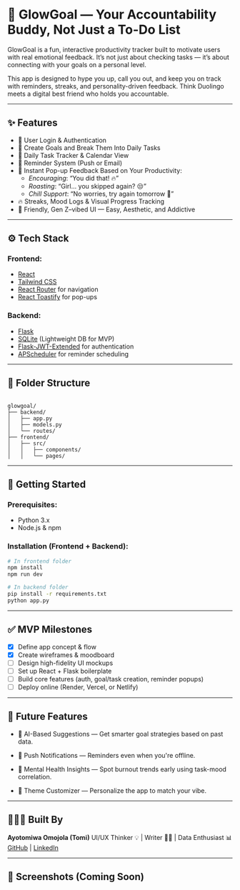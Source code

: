 # 🌟 GlowGoal — Your Accountability Buddy, Not Just a To-Do List

GlowGoal is a fun, interactive productivity tracker built to motivate users with real emotional feedback. It’s not just about checking tasks — it’s about connecting with your goals on a personal level.

This app is designed to hype you up, call you out, and keep you on track with reminders, streaks, and personality-driven feedback. Think Duolingo meets a digital best friend who holds you accountable.

---

## ✨ Features

- 🔐 User Login & Authentication
- 📝 Create Goals and Break Them Into Daily Tasks
- 📆 Daily Task Tracker & Calendar View
- 🔔 Reminder System (Push or Email)
- 📣 Instant Pop-up Feedback Based on Your Productivity:
  - *Encouraging*: “You did that! 🔥”
  - *Roasting*: “Girl... you skipped again? 😒”
  - *Chill Support*: “No worries, try again tomorrow 💛”
- 🔥 Streaks, Mood Logs & Visual Progress Tracking
- 🎨 Friendly, Gen Z–vibed UI — Easy, Aesthetic, and Addictive

---

## ⚙️ Tech Stack

### Frontend:
- [React](https://reactjs.org/)
- [Tailwind CSS](https://tailwindcss.com/)
- [React Router](https://reactrouter.com/) for navigation
- [React Toastify](https://fkhadra.github.io/react-toastify/) for pop-ups

### Backend:
- [Flask](https://flask.palletsprojects.com/)
- [SQLite](https://www.sqlite.org/index.html) (Lightweight DB for MVP)
- [Flask-JWT-Extended](https://flask-jwt-extended.readthedocs.io/en/stable/) for authentication
- [APScheduler](https://apscheduler.readthedocs.io/) for reminder scheduling

---

## 🧩 Folder Structure

```

glowgoal/
├── backend/
│   ├── app.py
│   ├── models.py
│   └── routes/
├── frontend/
│   ├── src/
│   │   ├── components/
│   │   └── pages/

````

---

## 🚀 Getting Started

### Prerequisites:
- Python 3.x
- Node.js & npm

### Installation (Frontend + Backend):
```bash
# In frontend folder
npm install
npm run dev

# In backend folder
pip install -r requirements.txt
python app.py
````

---

## ✅ MVP Milestones

* [x] Define app concept & flow
* [x] Create wireframes & moodboard
* [ ] Design high-fidelity UI mockups
* [ ] Set up React + Flask boilerplate
* [ ] Build core features (auth, goal/task creation, reminder popups)
* [ ] Deploy online (Render, Vercel, or Netlify)

---

## 🎯 Future Features

* 🤖 AI-Based Suggestions — Get smarter goal strategies based on past data.

* 🔔 Push Notifications — Reminders even when you're offline.

* 🧠 Mental Health Insights — Spot burnout trends early using task-mood correlation.

* 🎨 Theme Customizer — Personalize the app to match your vibe.



---

## 👩🏾‍💻 Built By

**Ayotomiwa Omojola (Tomi)**
UI/UX Thinker 💡 | Writer ✍🏾 | Data Enthusiast 📊
[GitHub](https://github.com/Jolitomi)  | [LinkedIn](https://linkedin.com/in/Ayotomiwa-Omojola/)

---

## 📸 Screenshots (Coming Soon)




